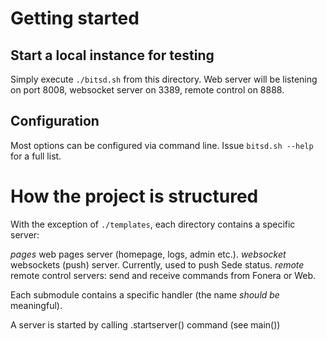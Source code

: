 Getting started
===============

Start a local instance for testing
----------------------------------

Simply execute `./bitsd.sh` from this directory. Web server will be listening on
port 8008, websocket server on 3389, remote control on 8888.

Configuration
-------------

Most options can be configured via command line. Issue `bitsd.sh --help`
for a full list.

How the project is structured
=============================

With the exception of `./templates`, each directory contains a specific server:

*pages* web pages server (homepage, logs, admin etc.).
*websocket* websockets (push) server. Currently, used to push Sede status.
*remote* remote control servers: send and receive commands from Fonera or Web.

Each submodule contains a specific handler (the name _should be_ meaningful).

A server is started by calling <module name>.startserver() command (see main())
